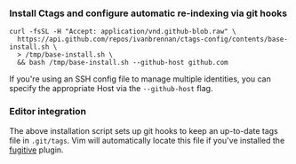 ### Install Ctags and configure automatic re-indexing via git hooks

``` Shell
curl -fsSL -H "Accept: application/vnd.github-blob.raw" \
  https://api.github.com/repos/ivanbrennan/ctags-config/contents/base-install.sh \
  > /tmp/base-install.sh \
  && bash /tmp/base-install.sh --github-host github.com
```
If you're using an SSH config file to manage multiple identities, you can specify the appropriate Host via the `--github-host` flag.

### Editor integration

The above installation script sets up git hooks to keep an up-to-date tags file in `.git/tags`. Vim will automatically locate this file if you've installed the [fugitive](https://github.com/tpope/vim-fugitive) plugin.
